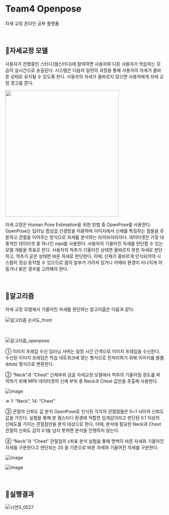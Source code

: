 # Team4 Openpose

자세 교정 온라인 공부 플랫폼

</br>

## 🔎자세교정 모델
사용자가 진행중인 스터디(캠스터디)에 참여하면 사용자와 다른 사용자가 학습하는 모습이 실시간으로 송출된다. 시스템은 다음의 일련의 과정을 통해 사용자의 자세가 올바른 상태로 유지될 수 있도록 한다. 사용자의 자세가 올바르지 않으면 사용자에게 자세 교정 경고를 준다.

<img src="https://github.com/2023Capstone-Team4/openpose_team4/assets/74875490/051f4436-ebb2-4ceb-92da-8dd930c1e5eb"  width="360" height="400"/>

자세 교정은 Human Pose Estimation을 위한 방법 중 OpenPose를 사용한다. OpenPose는 딥러닝 합성곱 신경망을 이용하여 이미지에서 신체를 특징하는 점들을 추론하고 관절을 이어주는 방식으로 자세를 분석하는 라이브러리이다. 데이터셋은 가장 대중적인 데이터셋 중 하나인 mpii를 사용한다.
사용자의 기울어진 자세를 판단할 수 있는 모델 개발을 목표로 한다. 사용자의 척추가 기울어진 상태면 올바르지 못한 자세로 판단하고, 척추가 곧은 상태면 바른 자세로 판단한다. 이때, 신체가 올바르게 인식되어야 시스템이 정상 동작할 수 있으므로 몸의 일부가 가려져 있거나 카메라 환경이 지나치게 어둡거나 밝은 경우를 고려해야 한다.

</br>

## 🔎알고리즘
자세 교정 모델에서 기울어진 자세를 판단하는 알고리즘은 다음과 같다.

![알고리즘 순서도_front](https://github.com/2023Capstone-Team4/openpose_team4/assets/74875490/beed149f-fb65-4374-b690-3baf00b20579)

</br>

![알고리즘_openpose](https://github.com/2023Capstone-Team4/openpose_team4/assets/74875490/835a9022-3b57-4c88-813d-590ada6c8e85)

① 이미지 프레임 수신
딥러닝 서버는 일정 시간 간격으로 이미지 프레임을 수신한다. 수신된 이미지 프레임은 학습 네트워크에 맞는 형식으로 전처리하기 위해 이미지를 블롭(blob) 형식으로 변환한다. 

② “Neck”과 “Chest” 신체부위 검출
자세교정 모델에서 척추의 기울어짐 정도를 파악하기 위해 MPII 데이터셋의 신체 부위 중 Neck과 Chest 값만을 추출해 사용한다. 

![image](https://github.com/2023Capstone-Team4/openpose_team4/assets/74875490/8e1f5ed9-b9c2-4af0-a910-b004774a7339)

⇒ 1: “Neck”, 14: “Chest”

③ 관절의 신뢰도 값 분석
OpenPose로 인식된 각각의 관절점들은 0~1 사이의 신뢰도 값을 가진다. 실험을 통해 본 캠스터디 환경에 적합한 임계값이라고 판단된 0.1 이상의 신뢰도를 가지는 관절점만을 분석 대상으로 한다. 이때, 분석에 필요한 Neck과 Chest관절의 신뢰도 값이 0.1을 넘지 못하면 분석을 진행하지 않는다.

④ “Neck”과 “Chest” 관절점의 x좌표 분석
실험을 통해 명백히 바른 자세와 기울어진 자세를 구분한다고 판단되는 20 을 기준으로 바른 자세와 기울어진 자세를 구분한다.

![image](https://github.com/2023Capstone-Team4/openpose_team4/assets/74875490/4e6c5ff5-bb89-4938-8c1d-7f8bc4c4c9be)

![image](https://github.com/2023Capstone-Team4/openpose_team4/assets/74875490/27b844ff-9e4a-4d7f-951c-5bdf31d3023e)

</br>

## 🔎실행결과

![시연3_0527](https://github.com/2023Capstone-Team4/openpose_team4/assets/74875490/5fee600c-53f6-4b35-a7ca-723583eb1a2d)

